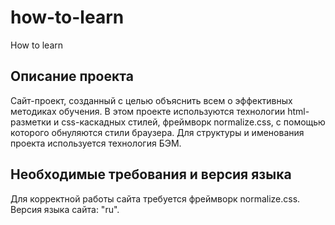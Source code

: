 # how-to-learn
How to learn

## Описание проекта
Сайт-проект, созданный с целью объяснить всем о эффективных методиках обучения. 
В этом проекте используются технологии html-разметки и css-каскадных стилей, фреймворк normalize.css, с помощью которого обнуляются стили браузера. 
Для структуры и именования проекта используется технология БЭМ.
## Необходимые требования и версия языка
Для корректной работы сайта требуется фреймворк normalize.css. Версия языка сайта: "ru".
